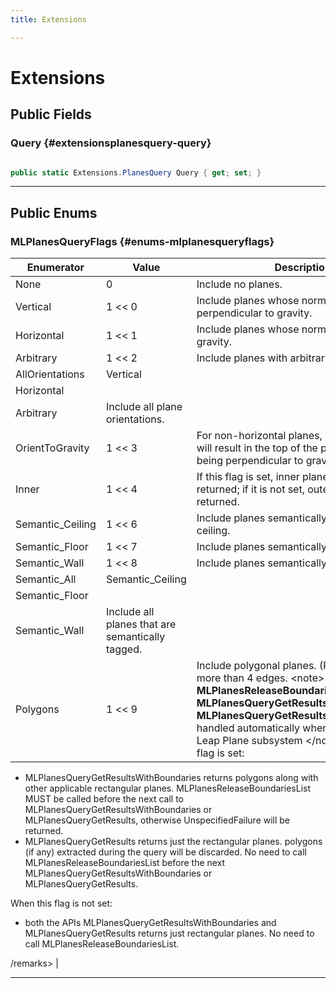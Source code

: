 ```yaml
---
title: Extensions

---
```


# Extensions










## Public Fields

### Query {#extensionsplanesquery-query}

```csharp

public static Extensions.PlanesQuery Query { get; set; }

```






-----------

## Public Enums

### MLPlanesQueryFlags {#enums-mlplanesqueryflags}

| Enumerator | Value | Description |
| ---------- | ----- | ----------- |
| None | 0| Include no planes.   |
| Vertical | 1 << 0| Include planes whose normal is perpendicular to gravity.   |
| Horizontal | 1 << 1| Include planes whose normal is parallel to gravity.   |
| Arbitrary | 1 << 2| Include planes with arbitrary normals.   |
| AllOrientations | Vertical |
                                   Horizontal |
                                   Arbitrary| Include all plane orientations.   |
| OrientToGravity | 1 << 3| For non-horizontal planes, setting this flag will result in the top of the plane rectangle being perpendicular to gravity.   |
| Inner | 1 << 4| If this flag is set, inner planes will be returned; if it is not set, outer planes will be returned.   |
| Semantic_Ceiling | 1 << 6| Include planes semantically tagged as ceiling.   |
| Semantic_Floor | 1 << 7| Include planes semantically tagged as floor.   |
| Semantic_Wall | 1 << 8| Include planes semantically tagged as wall.   |
| Semantic_All | Semantic_Ceiling |
                                   Semantic_Floor |
                                   Semantic_Wall| Include all planes that are semantically tagged.   |
| Polygons | 1 << 9| Include polygonal planes. (Planes that have more than 4 edges.  &lt;note&gt; The **MLPlanesReleaseBoundariesList**, **MLPlanesQueryGetResultsWithBoundaries**, **MLPlanesQueryGetResults** calls are handled automatically when using the Magic Leap Plane subsystem &lt;/note&gt; When this flag is set: 

* MLPlanesQueryGetResultsWithBoundaries  returns polygons along with other applicable rectangular planes. MLPlanesReleaseBoundariesList MUST be called before the next call to MLPlanesQueryGetResultsWithBoundaries or MLPlanesQueryGetResults, otherwise UnspecifiedFailure will be returned.   
* MLPlanesQueryGetResults  returns just the rectangular planes. polygons (if any) extracted during the query will be discarded. No need to call MLPlanesReleaseBoundariesList before the next MLPlanesQueryGetResultsWithBoundaries or MLPlanesQueryGetResults.   

When this flag is not set: 

* both the APIs  MLPlanesQueryGetResultsWithBoundaries and MLPlanesQueryGetResults returns just rectangular planes. No need to call MLPlanesReleaseBoundariesList.   

/remarks&gt;  |








-----------

